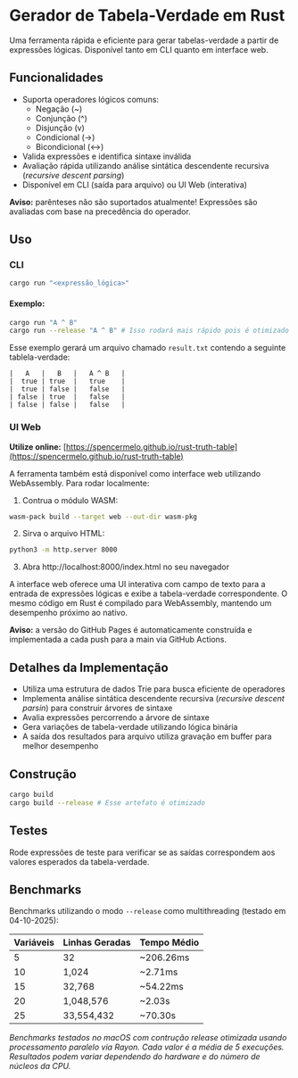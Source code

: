 # Gerador de Tabela-Verdade em Rust

Uma ferramenta rápida e eficiente para gerar tabelas-verdade a partir de expressões lógicas. Disponível tanto em CLI quanto em interface web.

## Funcionalidades

- Suporta operadores lógicos comuns:
  - Negação (~)
  - Conjunção (^)
  - Disjunção (v)
  - Condicional (->)
  - Bicondicional (<->)
- Valida expressões e identifica sintaxe inválida
- Avaliação rápida utilizando análise sintática descendente recursiva (_recursive descent parsing_)
- Disponível em CLI (saída para arquivo) ou UI Web (interativa)

**Aviso:** parênteses não são suportados atualmente! Expressões são avaliadas com base na precedência do operador.

## Uso

### CLI

```bash
cargo run "<expressão_lógica>"
```

#### Exemplo:
```bash
cargo run "A ^ B"
cargo run --release "A ^ B" # Isso rodará mais rápido pois é otimizado
```

Esse exemplo gerará um arquivo chamado `result.txt` contendo a seguinte tablela-verdade:

```
|   A   |   B   |   A ^ B   |
|  true | true  |   true    |
|  true | false |   false   |
| false | true  |   false   |
| false | false |   false   |
```

### UI Web

**Utilize online:** [https://spencermelo.github.io/rust-truth-table](https://spencermelo.github.io/rust-truth-table)

A ferramenta também está disponível como interface web utilizando WebAssembly. Para rodar localmente:

1. Contrua o módulo WASM:
```bash
wasm-pack build --target web --out-dir wasm-pkg
```

2. Sirva o arquivo HTML:
```bash
python3 -m http.server 8000
```

3. Abra http://localhost:8000/index.html no seu navegador

A interface web oferece uma UI interativa com campo de texto para a entrada de expressões lógicas e exibe a tabela-verdade correspondente. O mesmo código em Rust é compilado para WebAssembly, mantendo um desempenho próximo ao nativo.

**Aviso:** a versão do GitHub Pages é automaticamente construída e implementada a cada push para a main via GitHub Actions.

## Detalhes da Implementação

- Utiliza uma estrutura de dados Trie para busca eficiente de operadores
- Implementa análise sintática descendente recursiva (_recursive descent parsin_) para construir árvores de sintaxe
- Avalia expressões percorrendo a árvore de sintaxe
- Gera variações de tabela-verdade utilizando lógica binária
- A saída dos resultados para arquivo utiliza gravação em buffer para melhor desempenho

## Construção

```bash
cargo build
cargo build --release # Esse artefato é otimizado
```

## Testes

Rode expressões de teste para verificar se as saídas correspondem aos valores esperados da tabela-verdade.

## Benchmarks

Benchmarks utilizando o modo `--release` como multithreading (testado em 04-10-2025):

| Variáveis | Linhas Geradas | Tempo Médio |
|-----------|----------------|-------------|
| 5         | 32             | ~206.26ms   |
| 10        | 1,024          | ~2.71ms     |
| 15        | 32,768         | ~54.22ms    |
| 20        | 1,048,576      | ~2.03s      |
| 25        | 33,554,432     | ~70.30s     |

*Benchmarks testados no macOS com contrução release otimizada usando processamento paralelo via Rayon. Cada valor é a média de 5 execuções. Resultados podem variar dependendo do hardware e do número de núcleos da CPU.*

